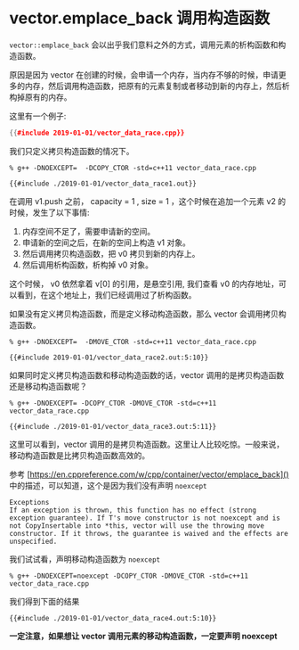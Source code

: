 # vector.emplace_back 调用构造函数


`vector::emplace_back` 会以出乎我们意料之外的方式，调用元素的析构函数和构造函数。

原因是因为 vector 在创建的时候，会申请一个内存，当内存不够的时候，申请更多的内存，然后调用构造函数，把原有的元素复制或者移动到新的内存上，然后析构掉原有的内存。

这里有一个例子:


```cpp
{{#include 2019-01-01/vector_data_race.cpp}}
```

我们只定义拷贝构造函数的情况下。

```console
% g++ -DNOEXCEPT=  -DCOPY_CTOR -std=c++11 vector_data_race.cpp
```

```plain
{{#include ./2019-01-01/vector_data_race1.out}}
```

在调用 v1.push 之前， capacity = 1 , size = 1 ，这个时候在追加一个元素 v2 的时候，发生了以下事情:

1. 内存空间不足了，需要申请新的空间。
2. 申请新的空间之后，在新的空间上构造 v1 对象。
3. 然后调用拷贝构造函数，把 v0 拷贝到新的内存上。
4. 然后调用析构函数，析构掉 v0 对象。

这个时候， v0 依然拿着 v[0] 的引用，是悬空引用, 我们查看 v0 的内存地址，可以看到，在这个地址上，我们已经调用过了析构函数。

如果没有定义拷贝构造函数，而是定义移动构造函数，那么 vector 会调用拷贝构造函数。


```console
% g++ -DNOEXCEPT=  -DMOVE_CTOR -std=c++11 vector_data_race.cpp
```

```plain
{{#include 2019-01-01/vector_data_race2.out:5:10}}
```

如果同时定义拷贝构造函数和移动构造函数的话，vector 调用的是拷贝构造函数还是移动构造函数呢？

```console
% g++ -DNOEXCEPT= -DCOPY_CTOR -DMOVE_CTOR -std=c++11 vector_data_race.cpp
```

```console
{{#include ./2019-01-01/vector_data_race3.out:5:11}}
```

这里可以看到，vector 调用的是拷贝构造函数。这里让人比较吃惊。一般来说，移动构造函数是比拷贝构造函数高效的。

参考 [https://en.cppreference.com/w/cpp/container/vector/emplace_back]() 中的描述，可以知道，这个是因为我们没有声明 `noexcept`

```text
Exceptions
If an exception is thrown, this function has no effect (strong exception guarantee). If T's move constructor is not noexcept and is not CopyInsertable into *this, vector will use the throwing move constructor. If it throws, the guarantee is waived and the effects are unspecified.
```

我们试试看，声明移动构造函数为 `noexcept`

```console
% g++ -DNOEXCEPT=noexcept -DCOPY_CTOR -DMOVE_CTOR -std=c++11 vector_data_race.cpp
```

我们得到下面的结果

```text
{{#include ./2019-01-01/vector_data_race4.out:5:10}}
```

**一定注意，如果想让 vector 调用元素的移动构造函数，一定要声明 noexcept**
